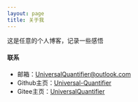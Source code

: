 ```yaml
---
layout: page
title: 关于我
---
```

这是任意的个人博客，记录一些感悟

#### 联系
- 邮箱：[UniversalQuantifier@outlook.com](mailto:universalquantifier@outlook.com)
- Github主页：[Universal-Quantifier](https://github.com/universal-quantifier)
- Gitee主页：[UniversalQuantifier](https://gitee.com/universalquantifier)
